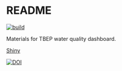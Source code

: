 # README

[![build](https://github.com/tbep-tech/wq-dash/actions/workflows/databuild.yaml/badge.svg)](https://github.com/tbep-tech/wq-dash/actions/workflows/databuild.yaml)

Materials for TBEP water quality dashboard.  

[Shiny](http://shiny.tbep.org/wq-dash/)

[![DOI](https://zenodo.org/badge/223773148.svg)](https://zenodo.org/badge/latestdoi/223773148)